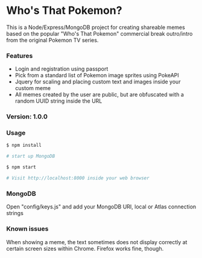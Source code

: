 # Who's That Pokemon?

This is a Node/Express/MongoDB project for creating shareable memes based on the popular "Who's That Pokemon" commercial break outro/intro from the original Pokemon TV series.

### Features

* Login and registration using passport
* Pick from a standard list of Pokemon image sprites using PokeAPI
* Jquery for scaling and placing custom text and images inside your custom meme
* All memes created by the user are public, but are obfuscated with a random UUID string inside the URL

### Version: 1.0.0

### Usage

```sh
$ npm install
```

```sh
# start up MongoDB

$ npm start

# Visit http://localhost:8000 inside your web browser
```

### MongoDB

Open "config/keys.js" and add your MongoDB URI, local or Atlas connection strings

### Known issues

When showing a meme, the text sometimes does not display correctly at certain screen sizes within Chrome. Firefox works fine, though.